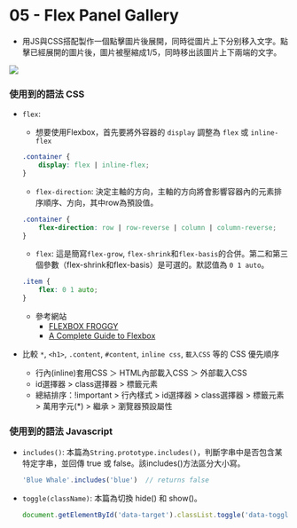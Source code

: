 # 05 - Flex Panel Gallery

- 用JS與CSS搭配製作一個點擊圖片後展開，同時從圖片上下分别移入文字。點擊已經展開的圖片後，圖片被壓縮成1/5，同時移出該圖片上下兩端的文字。

![](https://github.com/hoovivaf2e/javascript30/blob/master/05%20-%20Flex%20Panel%20Gallery/5_flexpanelgallery.png)

### 使用到的語法 CSS

- `flex`: 

    * 想要使用Flexbox，首先要將外容器的 `display` 調整為 `flex` 或 `inline-flex`
    
    ```css
    .container {
        display: flex | inline-flex;
    }
    ```

    * `flex-direction`: 決定主軸的方向，主軸的方向將會影響容器內的元素排序順序、方向，其中row為預設值。

    ```css
    .container {
        flex-direction: row | row-reverse | column | column-reverse;
    }
    ```

    * `flex`: 這是簡寫`flex-grow`, `flex-shrink`和`flex-basis`的合併。第二和第三個參數（flex-shrink和flex-basis）是可選的。默認值為 `0 1 auto`。

    ```css
    .item {
        flex: 0 1 auto;
    }
    ```

    - 參考網站
        * [FLEXBOX FROGGY](https://flexboxfroggy.com/#zh-tw)
        * [A Complete Guide to Flexbox](https://css-tricks.com/snippets/css/a-guide-to-flexbox/)

- 比較 `*`, `<h1>`, `.content`, `#content`, `inline css`, `載入CSS` 等的 CSS 優先順序

    * 行內(inline)套用CSS ＞ HTML內部載入CSS ＞ 外部載入CSS
    * id選擇器 > class選擇器 > 標籤元素
    * 總結排序：!important > 行內樣式 > id選擇器 > class選擇器 > 標籤元素 > 萬用字元(*) > 繼承 > 瀏覽器預設屬性


### 使用到的語法 Javascript 

- `includes()`: 本篇為`String.prototype.includes()`，判斷字串中是否包含某特定字串，並回傳 true 或 false。該includes()方法區分大小寫。

    ```javascript
    'Blue Whale'.includes('blue')  // returns false
    ```

- `toggle(className)`: 本篇為切換 hide() 和 show()。

    ```javascript
    document.getElementById('data-target').classList.toggle('data-toggle-class');
    ```
